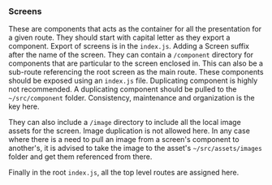 ### Screens

These are components that acts as the container for all the presentation for a given route.
They should start with capital letter as they export a component.
Export of screens is in the `index.js`. Adding a Screen suffix after the name of the screen.
They can contain a `/component` directory for components that are particular to the screen enclosed in. This can also be a sub-route referencing the root screen as the main route.
These components should be exposed using an `index.js` file.
Duplicating component is highly not recommended. A duplicating component should be pulled to the `~/src/component` folder. Consistency, maintenance and organization is the key here.

They can also include a `/image` directory to include all the local image assets for the screen. Image duplication is not allowed here. In any case where there is a need to pull an image from a screen's component to another's, it is advised to take the image to the asset's `~/src/assets/images` folder and get them referenced from there.

Finally in the root `index.js`, all the top level routes are assigned here.